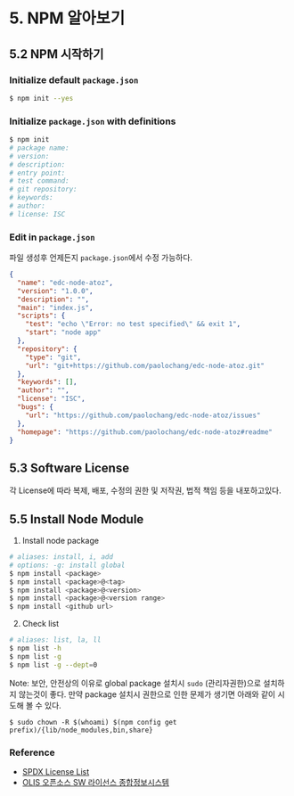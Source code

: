# 5. NPM 알아보기

## 5.2 NPM 시작하기

### Initialize default `package.json`

```bash
$ npm init --yes
```

### Initialize `package.json` with definitions

```bash
$ npm init
# package name:
# version:
# description:
# entry point:
# test command:
# git repository:
# keywords:
# author:
# license: ISC
```

### Edit in `package.json`

파일 생성후 언제든지 `package.json`에서 수정 가능하다.

```json
{
  "name": "edc-node-atoz",
  "version": "1.0.0",
  "description": "",
  "main": "index.js",
  "scripts": {
    "test": "echo \"Error: no test specified\" && exit 1",
    "start": "node app"
  },
  "repository": {
    "type": "git",
    "url": "git+https://github.com/paolochang/edc-node-atoz.git"
  },
  "keywords": [],
  "author": "",
  "license": "ISC",
  "bugs": {
    "url": "https://github.com/paolochang/edc-node-atoz/issues"
  },
  "homepage": "https://github.com/paolochang/edc-node-atoz#readme"
}
```

## 5.3 Software License

각 License에 따라 복제, 배포, 수정의 권한 및 저작권, 법적 책임 등을 내포하고있다.

## 5.5 Install Node Module

1. Install node package

```bash
# aliases: install, i, add
# options: -g: install global
$ npm install <package>
$ npm install <package>@<tag>
$ npm install <package>@<version>
$ npm install <package>@<version range>
$ npm install <github url>
```

2. Check list

```bash
# aliases: list, la, ll
$ npm list -h
$ npm list -g
$ npm list -g --dept=0
```

Note: 보안, 안전상의 이유로 global package 설치시 `sudo` (관리자권한)으로 설치하지 않는것이 좋다.
만약 package 설치시 권한으로 인한 문제가 생기면 아래와 같이 시도해 볼 수 있다.

```
$ sudo chown -R $(whoami) $(npm config get prefix)/{lib/node_modules,bin,share}
```

### Reference

- [SPDX License List](https://spdx.org/licenses/)
- [OLIS 오픈소스 SW 라이선스 종합정보시스템](https://www.olis.or.kr/license/Detailselect.do?lType=spdx&lId=1074)
